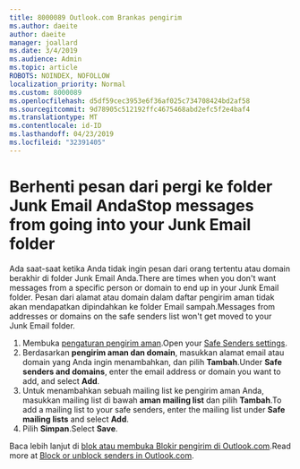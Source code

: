 ```yaml
---
title: 8000089 Outlook.com Brankas pengirim
ms.author: daeite
author: daeite
manager: joallard
ms.date: 3/4/2019
ms.audience: Admin
ms.topic: article
ROBOTS: NOINDEX, NOFOLLOW
localization_priority: Normal
ms.custom: 8000089
ms.openlocfilehash: d5df59cec3953e6f36af025c734708424bd2af58
ms.sourcegitcommit: 9d78905c512192ffc4675468abd2efc5f2e4baf4
ms.translationtype: MT
ms.contentlocale: id-ID
ms.lasthandoff: 04/23/2019
ms.locfileid: "32391405"
---
```

# <a name="stop-messages-from-going-into-your-junk-email-folder"></a><span data-ttu-id="743d9-102">Berhenti pesan dari pergi ke folder Junk Email Anda</span><span class="sxs-lookup"><span data-stu-id="743d9-102">Stop messages from going into your Junk Email folder</span></span>

<span data-ttu-id="743d9-103">Ada saat-saat ketika Anda tidak ingin pesan dari orang tertentu atau domain berakhir di folder Junk Email Anda.</span><span class="sxs-lookup"><span data-stu-id="743d9-103">There are times when you don't want messages from a specific person or domain to end up in your Junk Email folder.</span></span> <span data-ttu-id="743d9-104">Pesan dari alamat atau domain dalam daftar pengirim aman tidak akan mendapatkan dipindahkan ke folder Email sampah.</span><span class="sxs-lookup"><span data-stu-id="743d9-104">Messages from addresses or domains on the safe senders list won't get moved to your Junk Email folder.</span></span>

1. <span data-ttu-id="743d9-105">Membuka [pengaturan pengirim aman](https://go.microsoft.com/fwlink/?linkid=2035804).</span><span class="sxs-lookup"><span data-stu-id="743d9-105">Open your [Safe Senders settings](https://go.microsoft.com/fwlink/?linkid=2035804).</span></span>
2. <span data-ttu-id="743d9-106">Berdasarkan **pengirim aman dan domain**, masukkan alamat email atau domain yang Anda ingin menambahkan, dan pilih **Tambah**.</span><span class="sxs-lookup"><span data-stu-id="743d9-106">Under **Safe senders and domains**, enter the email address or domain you want to add, and select **Add**.</span></span>
3. <span data-ttu-id="743d9-107">Untuk menambahkan sebuah mailing list ke pengirim aman Anda, masukkan mailing list di bawah **aman mailing list** dan pilih **Tambah**.</span><span class="sxs-lookup"><span data-stu-id="743d9-107">To add a mailing list to your safe senders, enter the mailing list under **Safe mailing lists** and select **Add**.</span></span>
4. <span data-ttu-id="743d9-108">Pilih **Simpan**.</span><span class="sxs-lookup"><span data-stu-id="743d9-108">Select **Save**.</span></span>

<span data-ttu-id="743d9-109">Baca lebih lanjut di [blok atau membuka Blokir pengirim di Outlook.com](https://support.office.com/article/afba1c94-77bb-4f50-8b85-057cf52f4d5e).</span><span class="sxs-lookup"><span data-stu-id="743d9-109">Read more at [Block or unblock senders in Outlook.com](https://support.office.com/article/afba1c94-77bb-4f50-8b85-057cf52f4d5e).</span></span>